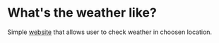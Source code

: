 # What's the weather like?
Simple [website](https://vigilant-goodall-dcf22d.netlify.com) that allows user to check weather in choosen location.
